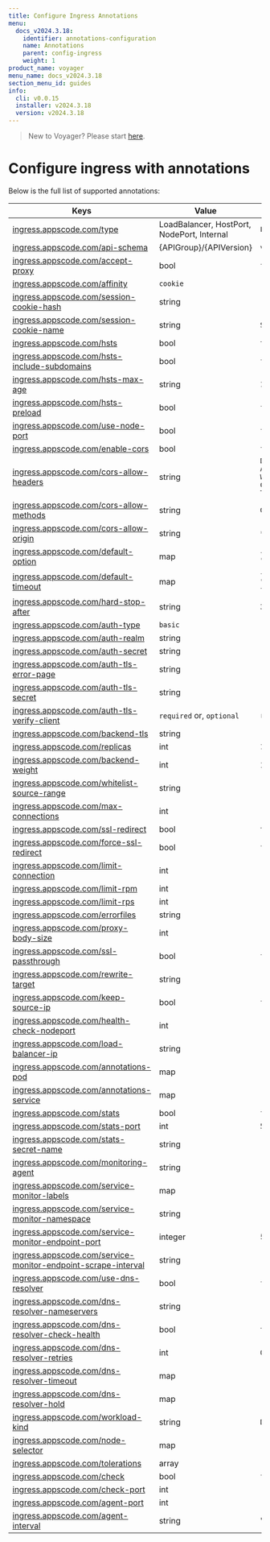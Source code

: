 ```yaml
---
title: Configure Ingress Annotations
menu:
  docs_v2024.3.18:
    identifier: annotations-configuration
    name: Annotations
    parent: config-ingress
    weight: 1
product_name: voyager
menu_name: docs_v2024.3.18
section_menu_id: guides
info:
  cli: v0.0.15
  installer: v2024.3.18
  version: v2024.3.18
---
```


> New to Voyager? Please start [here](/docs/v2024.3.18/concepts/overview).

# Configure ingress with annotations

Below is the full list of supported annotations:

|  Keys  |   Value   |  Default |
|--------|-----------|----------|
| [ingress.appscode.com/type](/docs/v2024.3.18/concepts/README) | LoadBalancer, HostPort, NodePort, Internal | `LoadBalancer` |
| [ingress.appscode.com/api-schema](/docs/v2024.3.18/concepts/overview) | {APIGroup}/{APIVersion} | `voyager.appscode.com/v1` |
| [ingress.appscode.com/accept-proxy](/docs/v2024.3.18/guides/ingress/configuration/accept-proxy) | bool | `false` |
| [ingress.appscode.com/affinity](/docs/v2024.3.18/guides/ingress/http/sticky-session) | `cookie` | |
| [ingress.appscode.com/session-cookie-hash](/docs/v2024.3.18/guides/ingress/http/sticky-session) | string | |
| [ingress.appscode.com/session-cookie-name](/docs/v2024.3.18/guides/ingress/http/sticky-session) | string | `SERVERID` |
| [ingress.appscode.com/hsts](/docs/v2024.3.18/guides/ingress/http/hsts) | bool | `true` |
| [ingress.appscode.com/hsts-include-subdomains](/docs/v2024.3.18/guides/ingress/http/hsts) | bool | `false` |
| [ingress.appscode.com/hsts-max-age](/docs/v2024.3.18/guides/ingress/http/hsts) | string | `15768000` |
| [ingress.appscode.com/hsts-preload](/docs/v2024.3.18/guides/ingress/http/hsts) | bool | `false` |
| [ingress.appscode.com/use-node-port](/docs/v2024.3.18/concepts/ingress-types/nodeport) | bool | `false` |
| [ingress.appscode.com/enable-cors](/docs/v2024.3.18/guides/ingress/http/cors) | bool | `false` |
| [ingress.appscode.com/cors-allow-headers](/docs/v2024.3.18/guides/ingress/http/cors) | string | `DNT,X-CustomHeader,Keep-Alive,User-Agent,X-Requested-With,If-Modified-Since,Cache-Control,Content-Type,Authorization` |
| [ingress.appscode.com/cors-allow-methods](/docs/v2024.3.18/guides/ingress/http/cors) | string | `GET,PUT,POST,DELETE,PATCH,OPTIONS` |
| [ingress.appscode.com/cors-allow-origin](/docs/v2024.3.18/guides/ingress/http/cors) | string | `*` |
| [ingress.appscode.com/default-option](/docs/v2024.3.18/guides/ingress/configuration/default-options) | map | `{"http-server-close": "true", "dontlognull": "true"}` |
| [ingress.appscode.com/default-timeout](/docs/v2024.3.18/guides/ingress/configuration/default-timeouts) | map | `{"connect": "5s", "server": "50s", "client": "50s", "client-fin": "50s", "tunnel": "50s"}` |
| [ingress.appscode.com/hard-stop-after](/docs/v2024.3.18/guides/ingress/configuration/hard-stop-after) | string | `30s` |
| [ingress.appscode.com/auth-type](/docs/v2024.3.18/guides/ingress/security/basic-auth) | `basic` | |
| [ingress.appscode.com/auth-realm](/docs/v2024.3.18/guides/ingress/security/basic-auth) | string | |
| [ingress.appscode.com/auth-secret](/docs/v2024.3.18/guides/ingress/security/basic-auth) | string | |
| [ingress.appscode.com/auth-tls-error-page](/docs/v2024.3.18/guides/ingress/security/tls-auth) | string | |
| [ingress.appscode.com/auth-tls-secret](/docs/v2024.3.18/guides/ingress/security/tls-auth) | string | |
| [ingress.appscode.com/auth-tls-verify-client](/docs/v2024.3.18/guides/ingress/security/tls-auth) | `required` or, `optional` | `required` |
| [ingress.appscode.com/backend-tls](/docs/v2024.3.18/guides/ingress/tls/backend-tls) | string | |
| [ingress.appscode.com/replicas](/docs/v2024.3.18/guides/ingress/scaling) | int | `1` |
| [ingress.appscode.com/backend-weight](/docs/v2024.3.18/guides/ingress/http/blue-green-deployment) | int | 1 |
| [ingress.appscode.com/whitelist-source-range](/docs/v2024.3.18/guides/ingress/configuration/whitelist) | string | |
| [ingress.appscode.com/max-connections](/docs/v2024.3.18/guides/ingress/configuration/max-connections) | int | |
| [ingress.appscode.com/ssl-redirect](/docs/v2024.3.18/guides/ingress/configuration/ssl-redirect) | bool | `true` |
| [ingress.appscode.com/force-ssl-redirect](/docs/v2024.3.18/guides/ingress/configuration/ssl-redirect) | bool | `false` |
| [ingress.appscode.com/limit-connection](/docs/v2024.3.18/guides/ingress/configuration/rate-limit) | int | |
| [ingress.appscode.com/limit-rpm](/docs/v2024.3.18/guides/ingress/configuration/rate-limit) | int | |
| [ingress.appscode.com/limit-rps](/docs/v2024.3.18/guides/ingress/configuration/rate-limit) | int | |
| [ingress.appscode.com/errorfiles](/docs/v2024.3.18/guides/ingress/configuration/error-files) | string | |
| [ingress.appscode.com/proxy-body-size](/docs/v2024.3.18/guides/ingress/configuration/body-size) | int | |
| [ingress.appscode.com/ssl-passthrough](/docs/v2024.3.18/guides/ingress/configuration/ssl-passthrough) | bool | `false` |
| [ingress.appscode.com/rewrite-target](/docs/v2024.3.18/guides/ingress/configuration/rewrite-target) | string | |
| [ingress.appscode.com/keep-source-ip](/docs/v2024.3.18/guides/ingress/configuration/keep-source-ip) | bool | `false` |
| [ingress.appscode.com/health-check-nodeport](/docs/v2024.3.18/guides/ingress/configuration/keep-source-ip) | int | |
| [ingress.appscode.com/load-balancer-ip](/docs/v2024.3.18/guides/ingress/configuration/loadbalancer-ip) | string | |
| [ingress.appscode.com/annotations-pod](/docs/v2024.3.18/guides/ingress/configuration/pod-annotations) | map | |
| [ingress.appscode.com/annotations-service](/docs/v2024.3.18/guides/ingress/configuration/service-annotations) | map | |
| [ingress.appscode.com/stats](/docs/v2024.3.18/guides/ingress/monitoring/haproxy-stats) | bool | `false` |
| [ingress.appscode.com/stats-port](/docs/v2024.3.18/guides/ingress/monitoring/haproxy-stats) | int | `56789` |
| [ingress.appscode.com/stats-secret-name](/docs/v2024.3.18/guides/ingress/monitoring/haproxy-stats) | string | |
| [ingress.appscode.com/monitoring-agent](/docs/v2024.3.18/guides/ingress/monitoring/using-coreos-prometheus-operator) | string  |         |
| [ingress.appscode.com/service-monitor-labels](/docs/v2024.3.18/guides/ingress/monitoring/using-coreos-prometheus-operator) | map     |         |
| [ingress.appscode.com/service-monitor-namespace](/docs/v2024.3.18/guides/ingress/monitoring/using-coreos-prometheus-operator) | string  |         |
| [ingress.appscode.com/service-monitor-endpoint-port](/docs/v2024.3.18/guides/ingress/monitoring/using-coreos-prometheus-operator) | integer | 56790   |
| [ingress.appscode.com/service-monitor-endpoint-scrape-interval](/docs/v2024.3.18/guides/ingress/monitoring/using-coreos-prometheus-operator) | string  |         |
| [ingress.appscode.com/use-dns-resolver](/docs/v2024.3.18/guides/ingress/http/external-svc#using-external-domain) | bool | `false` |
| [ingress.appscode.com/dns-resolver-nameservers](/docs/v2024.3.18/guides/ingress/http/external-svc#using-external-domain) | string | |
| [ingress.appscode.com/dns-resolver-check-health](/docs/v2024.3.18/guides/ingress/http/external-svc#using-external-domain) | bool | `true` |
| [ingress.appscode.com/dns-resolver-retries](/docs/v2024.3.18/guides/ingress/http/external-svc#using-external-domain) | int | `0` |
| [ingress.appscode.com/dns-resolver-timeout](/docs/v2024.3.18/guides/ingress/http/external-svc#using-external-domain) | map | |
| [ingress.appscode.com/dns-resolver-hold](/docs/v2024.3.18/guides/ingress/http/external-svc#using-external-domain) | map | |
| [ingress.appscode.com/workload-kind](/docs/v2024.3.18/guides/ingress/pod-placement#choosing-workload-kind) | string | `Deployment` |
| [ingress.appscode.com/node-selector](/docs/v2024.3.18/guides/ingress/pod-placement#using-node-selector) | map | |
| [ingress.appscode.com/tolerations](/docs/v2024.3.18/guides/ingress/pod-placement#using-taints-and-toleration) | array | |
| [ingress.appscode.com/check](/docs/v2024.3.18/guides/ingress/configuration/health-check) | bool | `false` |
| [ingress.appscode.com/check-port](/docs/v2024.3.18/guides/ingress/configuration/health-check) | int | |
| [ingress.appscode.com/agent-port](/docs/v2024.3.18/guides/ingress/configuration/agent-check) | int | |
| [ingress.appscode.com/agent-interval](/docs/v2024.3.18/guides/ingress/configuration/agent-check) | string | "2000ms" |

